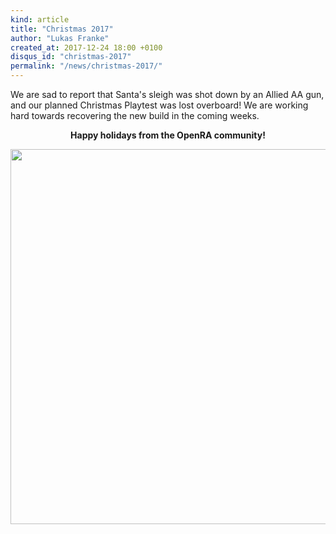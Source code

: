 ```yaml
---
kind: article
title: "Christmas 2017"
author: "Lukas Franke"
created_at: 2017-12-24 18:00 +0100
disqus_id: "christmas-2017"
permalink: "/news/christmas-2017/"
---
```



We are sad to report that Santa's sleigh was shot down by an Allied AA gun, and our planned Christmas Playtest was lost overboard! We are working hard towards recovering the new build in the coming weeks.

<div style="text-align:center" markdown="1">

<b>Happy holidays from the OpenRA community!</b>

<img src="{{ '/images/news/2017-christmas.gif' | relative_url }}" width="600">
</div>
